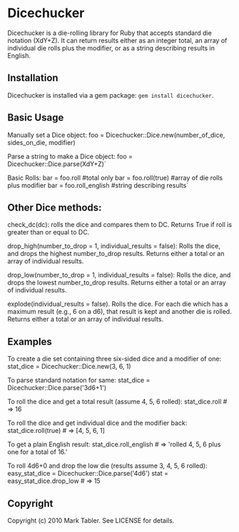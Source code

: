 Dicechucker
===========

Dicechucker is a die-rolling library for Ruby that accepts standard die notation (XdY+Z). It can return results either as an integer total, an array of individual die rolls plus the modifier, or as a string describing results in English.

Installation
------------
Dicechucker is installed via a gem package: `gem install dicechucker`.

Basic Usage
-----------

Manually set a Dice object:
    foo = Dicechucker::Dice.new(number_of_dice, sides_on_die, modifier)

Parse a string to make a Dice object:
    foo = Dicechucker::Dice.parse(XdY+Z)`

Basic Rolls:
    bar = foo.roll  #total only
    bar = foo.roll(true)  #array of die rolls plus modifier
    bar = foo.roll_english  #string describing results`

Other Dice methods:
-------------------

check_dc(dc): rolls the dice and compares them to DC. Returns True if roll is greater than or equal to DC.

drop_high(number_to_drop = 1, individual_results = false): Rolls the dice, and drops the highest number_to_drop results. Returns either a total or an array of individual results.

drop_low(number_to_drop = 1, individual_results = false): Rolls the dice, and drops the lowest number_to_drop results. Returns either a total or an array of individual results.

explode(individual_results = false). Rolls the dice. For each die which has a maximum result (e.g., 6 on a d6), that result is kept and another die is rolled. Returns either a total or an array of individual results.

Examples
------
To create a die set containing three six-sided dice and a modifier of one:
    stat_dice = Dicechucker::Dice.new(3, 6, 1)

To parse standard notation for same:
    stat_dice = Dicechucker::Dice.parse('3d6+1')

To roll the dice and get a total result (assume 4, 5, 6 rolled):
    stat_dice.roll  # => 16

To roll the dice and get individual dice and the modifier back:
    stat_dice.roll(true) # => [4, 5, 6, 1]

To get a plain English result:
    stat_dice.roll_english # => 'rolled 4, 5, 6 plus one for a total of 16.'

To roll 4d6+0 and drop the low die (results assume 3, 4, 5, 6 rolled):
    easy_stat_dice = Dicechucker::Dice.parse('4d6')
    stat = easy_stat_dice.drop_low  # => 15 

Copyright
---------

Copyright (c) 2010 Mark Tabler. See LICENSE for details.
